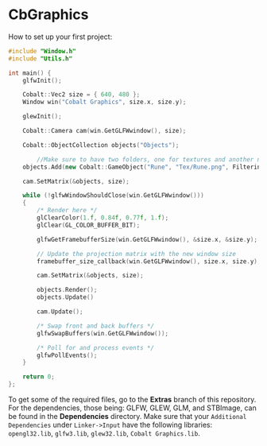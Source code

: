 # CbGraphics
How to set up your first project:
```c++
#include "Window.h"
#include "Utils.h"

int main() {
	glfwInit();

	Cobalt::Vec2 size = { 640, 480 };
	Window win("Cobalt Graphics", size.x, size.y);

	glewInit();

	Cobalt::Camera cam(win.GetGLFWwindow(), size);

	Cobalt::ObjectCollection objects("Objects");

        //Make sure to have two folders, one for textures and another named "Shaders"("Shaders will have your vert.glsl and frag.glsl files in them)
	objects.Add(new Cobalt::GameObject("Rune", "Tex/Rune.png", FilteringMode::Nearest));

	cam.SetMatrix(&objects, size);

	while (!glfwWindowShouldClose(win.GetGLFWwindow()))
	{
		/* Render here */
		glClearColor(1.f, 0.84f, 0.77f, 1.f);
		glClear(GL_COLOR_BUFFER_BIT);

		glfwGetFramebufferSize(win.GetGLFWwindow(), &size.x, &size.y);

		// Update the projection matrix with the new window size
		framebuffer_size_callback(win.GetGLFWwindow(), size.x, size.y);

		cam.SetMatrix(&objects, size);

		objects.Render();
		objects.Update()

		cam.Update();

		/* Swap front and back buffers */
		glfwSwapBuffers(win.GetGLFWwindow());

		/* Poll for and process events */
		glfwPollEvents();
	}

	return 0;
};
```
To get some of the required files, go to the <b>Extras</b> branch of this repository.
For the dependencies, those being: GLFW, GLEW, GLM, and STBImage, can be found in the <b>Dependencies</b> directory.
Make sure that your ```Additional Dependencies``` under ```Linker->Input``` have the following libraries: ```opengl32.lib```, ```glfw3.lib```, ```glew32.lib```, ```Cobalt Graphics.lib```.
